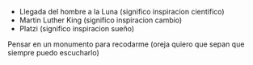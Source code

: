 
- Llegada del hombre a la Luna (significo inspiracion cientifico)
- Martin Luther King (significo inspiracion cambio)
- Platzi (significo inspiracion sueño)

Pensar en un monumento para recodarme (oreja quiero que sepan que siempre puedo escucharlo)